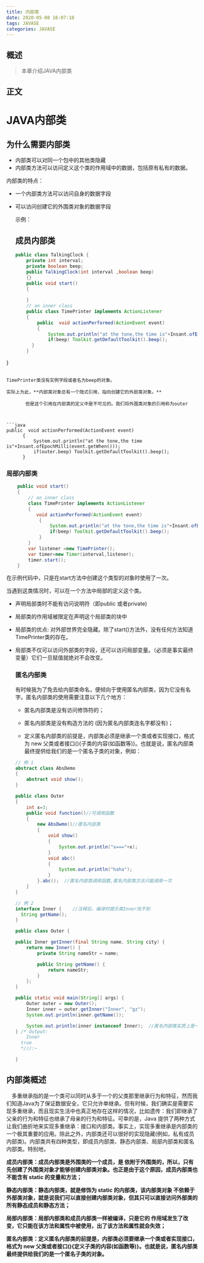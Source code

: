 ```yaml
---
title: 内部类
date: 2020-05-08 16:07:18
tags: JAVASE
categories: JAVASE
---
```


## 概述

> 本章介绍JAVA内部类

<!--more-->

## 正文

# JAVA内部类

## 为什么需要内部类

- 内部类可以对同一个包中的其他类隐藏
- 内部类方法可以访问定义这个类的作用域中的数据，包括原有私有的数据。

内部类的特点：

- 一个内部类方法可以访问自身的数据字段

- 可以访问创建它的外围类对象的数据字段

  示例：

  
  
  ## 成员内部类
  
  ```java
  public class TalkingClock {
      private int interval;
      private boolean beep;
      public TalkingClock(int interval ,boolean beep)
      {}
      public void start()
      {
          
      }
      // an inner class
      public class TimePrinter implements ActionListener
      {
          public  void actionPerformed(ActionEvent event)
          {
              System.out.println("at the tone,the time is"+Insant.ofEpochMilli(event.getWhen()));
              if(beep) Toolkit.getDefaultToolkit().beep();
        }
      }
}
  ```
  
  TimePrinter类没有实例字段或者名为beep的对象。
  
  实际上为此，**内部类对象总有一个隐式引用，指向创建它的外部类对象。**

​       但是这个引用在内部类的定义中是不可见的。我们将外围类对象的引用称为outer

   

```java
  public  void actionPerformed(ActionEvent event)
        {
            System.out.println("at the tone,the time is"+Insant.ofEpochMilli(event.getWhen()));
            if(outer.beep) Toolkit.getDefaultToolkit().beep();
        }
```

### 局部内部类

```java
    public void start()
    {
        // an inner class
        class TimePrinter implements ActionListener
        {
           void actionPerformed(ActionEvent event)
            {
                System.out.println("at the tone,the time is"+Insant.ofEpochMilli(event.getWhen()));
                if(beep) Toolkit.getDefaultToolkit().beep();
            }
        }
        var listener =new TimePrinter();
        var timer=new Timer(interval,listener);
        timer.start();
    }
```

在示例代码中，只是在start方法中创建这个类型的对象时使用了一次。

当遇到这类情况时，可以在一个方法中局部的定义这个类。

- 声明局部类时不能有访问说明符（即public 或者private)

- 局部类的作用域被限定在声明这个局部类的块中

- 局部类的优点: 对外部世界完全隐藏。除了start()方法外，没有任何方法知道TimePrinter类的存在。

- 局部类不仅可以访问外部类的字段，还可以访问局部变量。（必须是事实最终变量）它们一旦赋值就绝对不会改变。

  ### 匿名内部类

  有时候我为了免去给内部类命名，便倾向于使用匿名内部类，因为它没有名字。匿名内部类的使用需要注意以下几个地方：
  
  - 匿名内部类是没有访问修饰符的；
  
  
  - 匿名内部类是没有构造方法的 (因为匿名内部类连名字都没有)；
  
  
  - 定义匿名内部类的前提是，内部类必须是继承一个类或者实现接口，格式为 new 父类或者接口(){子类的内容(如函数等)}。也就是说，匿名内部类最终提供给我们的是一个匿名子类的对象，例如：
  
  
  ```java
  // 例 1
  abstract class AbsDemo
  {
      abstract void show();
  }
  
  public class Outer
  {
      int x=3;
      public void function()//可调用函数
      {
          new AbsDwmo()//匿名内部类
          {
              void show()
              {
                  System.out.println("x==="+x);
              }
              void abc()
              {
                  System.out.println("haha");
              }
          }.abc();  //匿名内部类调用函数,匿名内部类方法只能调用一次
      }   
  }
  ```
  
  ```java
  // 例 2
  interface Inner {    //注释后，编译时提示类Inner找不到 
    String getName(); 
  }

  public class Outer { 
  
  public Inner getInner(final String name, String city) { 
      return new Inner() { 
          private String nameStr = name; 
  
          public String getName() { 
              return nameStr; 
          } 
      }; 
  } 
  
  public static void main(String[] args) { 
      Outer outer = new Outer(); 
      Inner inner = outer.getInner("Inner", "gz"); 
      System.out.println(inner.getName()); 
  
      System.out.println(inner instanceof Inner);  //匿名内部类实质上是一个匿名子类的对象
  } /* Output:
      Inner
    true
    *///:~ 
  
  } 
  ```

## 内部类概述

　多重继承指的是一个类可以同时从多于一个的父类那里继承行为和特征，然而我们知道Java为了保证数据安全，它只允许单继承。但有时候，我们确实是需要实现多重继承，而且现实生活中也真正地存在这样的情况，比如遗传：我们即继承了父亲的行为和特征也继承了母亲的行为和特征。可幸的是，Java 提供了两种方式让我们曲折地来实现多重继承：接口和内部类。事实上，实现多重继承是内部类的一个极其重要的应用。除此之外，内部类还可以很好的实现隐藏(例如，私有成员内部类)。内部类共有四种类型，即成员内部类、静态内部类、局部内部类和匿名内部类。特别地，

**成员内部类：成员内部类是外围类的一个成员，是 依附于外围类的，所以，只有先创建了外围类对象才能够创建内部类对象。也正是由于这个原因，成员内部类也不能含有 static 的变量和方法；**

**静态内部类：静态内部类，就是修饰为 static 的内部类，该内部类对象 不依赖于外部类对象，就是说我们可以直接创建内部类对象，但其只可以直接访问外部类的所有静态成员和静态方法；**

**局部内部类：局部内部类和成员内部类一样被编译，只是它的 作用域发生了改变，它只能在该方法和属性中被使用，出了该方法和属性就会失效；**

**匿名内部类：定义匿名内部类的前提是，内部类必须要继承一个类或者实现接口，格式为 new 父类或者接口(){定义子类的内容(如函数等)}。也就是说，匿名内部类最终提供给我们的是一个匿名子类的对象。**
